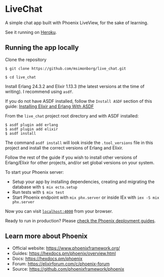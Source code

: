 # LiveChat

A simple chat app built with Phoenix LiveView, for the sake of learning.

See it running on [Heroku](https://lit-basin-14283.herokuapp.com/).

## Running the app locally

Clone the repository

`$ git clone https://github.com/msimonborg/live_chat.git`

`$ cd live_chat`

Install Erlang 24.3.2 and Elixir 1.13.3 (the latest versions at the time of writing).
I recommend using `asdf`.

If you do not have ASDF installed, follow the `Install ASDF` section of this guide:
[Installing Elixir and Erlang With ASDF](https://www.pluralsight.com/guides/installing-elixir-erlang-with-asdf)

From the `live_chat` project root directory and with ASDF installed:

```shell
$ asdf plugin add erlang
$ asdf plugin add elixir
$ asdf install
```

The command `asdf install` will look inside the `.tool_versions` file in this project
and install the correct versions of Erlang and Elixir.

Follow the rest of the guide if you wish to install other versions of Erlang/Elixir for
other projects, and/or set global versions on your system.

To start your Phoenix server:

  * Setup your app by installing dependencies, creating and migrating the database
  with `$ mix ecto.setup`
  * Run tests with `$ mix test`
  * Start Phoenix endpoint with `mix phx.server` or inside IEx with `iex -S mix phx.server`

Now you can visit [`localhost:4000`](http://localhost:4000) from your browser.

Ready to run in production? Please [check the Phoenix deployment guides](https://hexdocs.pm/phoenix/deployment.html).

## Learn more about Phoenix

  * Official website: https://www.phoenixframework.org/
  * Guides: https://hexdocs.pm/phoenix/overview.html
  * Docs: https://hexdocs.pm/phoenix
  * Forum: https://elixirforum.com/c/phoenix-forum
  * Source: https://github.com/phoenixframework/phoenix
